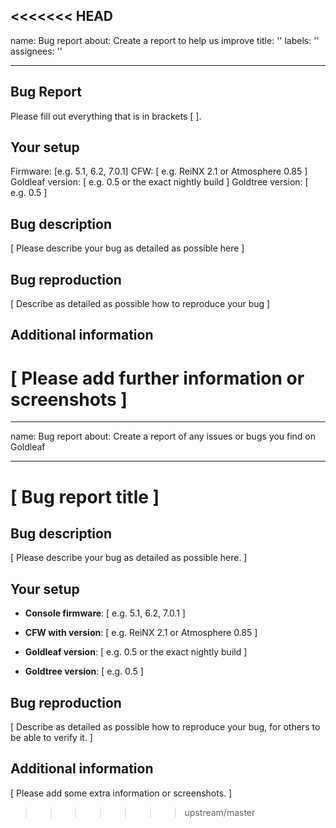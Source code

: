 <<<<<<< HEAD
---
name: Bug report
about: Create a report to help us improve
title: ''
labels: ''
assignees: ''

---

## Bug Report
Please fill out everything that is in brackets [ ].

## Your setup
Firmware: [e.g. 5.1, 6.2, 7.0.1]
CFW: [ e.g. ReiNX 2.1 or Atmosphere 0.85 ]
Goldleaf version: [ e.g. 0.5 or the exact nightly build ]
Goldtree version: [ e.g. 0.5 ]

## Bug description

[ Please describe your bug as detailed as possible here ]


## Bug reproduction

[ Describe as detailed as possible how to reproduce your bug ]


## Additional information

[ Please add further information or screenshots ]
=======
---

name: Bug report
about: Create a report of any issues or bugs you find on Goldleaf

---

# [ Bug report title ]

## Bug description

[ Please describe your bug as detailed as possible here. ]

## Your setup

- **Console firmware**: [ e.g. 5.1, 6.2, 7.0.1 ]

- **CFW with version**: [ e.g. ReiNX 2.1 or Atmosphere 0.85 ]

- **Goldleaf version**: [ e.g. 0.5 or the exact nightly build ]

- **Goldtree version**: [ e.g. 0.5 ]


## Bug reproduction

[ Describe as detailed as possible how to reproduce your bug, for others to be able to verify it. ]


## Additional information

[ Please add some extra information or screenshots. ] 
>>>>>>> upstream/master
